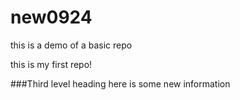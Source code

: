# new0924
this is a demo of a basic repo 

this is my first repo! 

###Third level heading
here is some new information 
